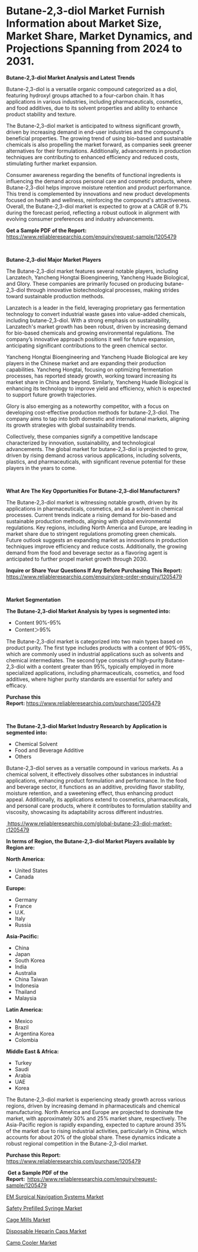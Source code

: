 <p><h1>Butane-2,3-diol Market Furnish Information about Market Size, Market Share, Market Dynamics, and Projections Spanning from 2024 to 2031.</h1></p><p><strong>Butane-2,3-diol Market Analysis and Latest Trends</strong></p>
<p><p>Butane-2,3-diol is a versatile organic compound categorized as a diol, featuring hydroxyl groups attached to a four-carbon chain. It has applications in various industries, including pharmaceuticals, cosmetics, and food additives, due to its solvent properties and ability to enhance product stability and texture.</p><p>The Butane-2,3-diol market is anticipated to witness significant growth, driven by increasing demand in end-user industries and the compound's beneficial properties. The growing trend of using bio-based and sustainable chemicals is also propelling the market forward, as companies seek greener alternatives for their formulations. Additionally, advancements in production techniques are contributing to enhanced efficiency and reduced costs, stimulating further market expansion.</p><p>Consumer awareness regarding the benefits of functional ingredients is influencing the demand across personal care and cosmetic products, where Butane-2,3-diol helps improve moisture retention and product performance. This trend is complemented by innovations and new product developments focused on health and wellness, reinforcing the compound's attractiveness. Overall, the Butane-2,3-diol market is expected to grow at a CAGR of 9.7% during the forecast period, reflecting a robust outlook in alignment with evolving consumer preferences and industry advancements.</p></p>
<p><strong>Get a Sample PDF of the Report:&nbsp;</strong> <a href="https://www.reliableresearchiq.com/enquiry/request-sample/1205479?utm_campaign=1132&utm_medium=2&utm_source=Github&utm_content=ia&utm_term=16102024&utm_id=butane-23-diol">https://www.reliableresearchiq.com/enquiry/request-sample/1205479</a></p>
<p>&nbsp;</p>
<p><strong>Butane-2,3-diol Major Market Players</strong></p>
<p><p>The Butane-2,3-diol market features several notable players, including Lanzatech, Yancheng Hongtai Bioengineering, Yancheng Huade Biological, and Glory. These companies are primarily focused on producing butane-2,3-diol through innovative biotechnological processes, making strides toward sustainable production methods.</p><p>Lanzatech is a leader in the field, leveraging proprietary gas fermentation technology to convert industrial waste gases into value-added chemicals, including butane-2,3-diol. With a strong emphasis on sustainability, Lanzatech's market growth has been robust, driven by increasing demand for bio-based chemicals and growing environmental regulations. The company’s innovative approach positions it well for future expansion, anticipating significant contributions to the green chemical sector.</p><p>Yancheng Hongtai Bioengineering and Yancheng Huade Biological are key players in the Chinese market and are expanding their production capabilities. Yancheng Hongtai, focusing on optimizing fermentation processes, has reported steady growth, working toward increasing its market share in China and beyond. Similarly, Yancheng Huade Biological is enhancing its technology to improve yield and efficiency, which is expected to support future growth trajectories. </p><p>Glory is also emerging as a noteworthy competitor, with a focus on developing cost-effective production methods for butane-2,3-diol. The company aims to tap into both domestic and international markets, aligning its growth strategies with global sustainability trends.</p><p>Collectively, these companies signify a competitive landscape characterized by innovation, sustainability, and technological advancements. The global market for butane-2,3-diol is projected to grow, driven by rising demand across various applications, including solvents, plastics, and pharmaceuticals, with significant revenue potential for these players in the years to come.</p></p>
<p>&nbsp;</p>
<p><strong>What Are The Key Opportunities For Butane-2,3-diol Manufacturers?</strong></p>
<p><p>The Butane-2,3-diol market is witnessing notable growth, driven by its applications in pharmaceuticals, cosmetics, and as a solvent in chemical processes. Current trends indicate a rising demand for bio-based and sustainable production methods, aligning with global environmental regulations. Key regions, including North America and Europe, are leading in market share due to stringent regulations promoting green chemicals. Future outlook suggests an expanding market as innovations in production techniques improve efficiency and reduce costs. Additionally, the growing demand from the food and beverage sector as a flavoring agent is anticipated to further propel market growth through 2030.</p></p>
<p><strong>Inquire or Share Your Questions If Any Before Purchasing This Report:</strong> <a href="https://www.reliableresearchiq.com/enquiry/pre-order-enquiry/1205479?utm_campaign=1132&utm_medium=2&utm_source=Github&utm_content=ia&utm_term=16102024&utm_id=butane-23-diol">https://www.reliableresearchiq.com/enquiry/pre-order-enquiry/1205479</a></p>
<p>&nbsp;</p>
<p><strong>Market Segmentation</strong></p>
<p><strong>The Butane-2,3-diol Market Analysis by types is segmented into:</strong></p>
<p><ul><li>Content 90%-95%</li><li>Content＞95%</li></ul></p>
<p><p>The Butane-2,3-diol market is categorized into two main types based on product purity. The first type includes products with a content of 90%-95%, which are commonly used in industrial applications such as solvents and chemical intermediates. The second type consists of high-purity Butane-2,3-diol with a content greater than 95%, typically employed in more specialized applications, including pharmaceuticals, cosmetics, and food additives, where higher purity standards are essential for safety and efficacy.</p></p>
<p><strong>Purchase this Report:&nbsp;</strong><a href="https://www.reliableresearchiq.com/purchase/1205479?utm_campaign=1132&utm_medium=2&utm_source=Github&utm_content=ia&utm_term=16102024&utm_id=butane-23-diol">https://www.reliableresearchiq.com/purchase/1205479</a></p>
<p>&nbsp;</p>
<p><strong>The Butane-2,3-diol Market Industry Research by Application is segmented into:</strong></p>
<p><ul><li>Chemical Solvent</li><li>Food and Beverage Additive</li><li>Others</li></ul></p>
<p><p>Butane-2,3-diol serves as a versatile compound in various markets. As a chemical solvent, it effectively dissolves other substances in industrial applications, enhancing product formulation and performance. In the food and beverage sector, it functions as an additive, providing flavor stability, moisture retention, and a sweetening effect, thus enhancing product appeal. Additionally, its applications extend to cosmetics, pharmaceuticals, and personal care products, where it contributes to formulation stability and viscosity, showcasing its adaptability across different industries.</p></p>
<p><a href="https://www.reliableresearchiq.com/global-butane-23-diol-market-r1205479?utm_campaign=1132&utm_medium=2&utm_source=Github&utm_content=ia&utm_term=16102024&utm_id=butane-23-diol">&nbsp;https://www.reliableresearchiq.com/global-butane-23-diol-market-r1205479</a></p>
<p><strong>In terms of Region, the Butane-2,3-diol Market Players available by Region are:</strong></p>
<p>
    <p> <strong> North America: </strong>
        <ul>
            <li>United States</li>
            <li>Canada</li>
        </ul>
        </p> 
    <p> <strong> Europe: </strong>
        <ul>
            <li>Germany</li>
            <li>France</li>
            <li>U.K.</li>
            <li>Italy</li>
            <li>Russia</li>
        </ul>
        </p> 
    <p> <strong> Asia-Pacific: </strong>
        <ul>
            <li>China</li>
            <li>Japan</li>
            <li>South Korea</li>
            <li>India</li>
            <li>Australia</li>
            <li>China Taiwan</li>
            <li>Indonesia</li>
            <li>Thailand</li>
            <li>Malaysia</li>
        </ul>
        </p> 
    <p> <strong> Latin America: </strong>
        <ul>
            <li>Mexico</li>
            <li>Brazil</li>
            <li>Argentina Korea</li>
            <li>Colombia</li>
        </ul>
        </p> 
    <p> <strong> Middle East & Africa: </strong>
        <ul>
            <li>Turkey</li>
            <li>Saudi</li>
            <li>Arabia</li>
            <li>UAE</li>
            <li>Korea</li>
        </ul>
    </p>
    </p>
<p><p>The Butane-2,3-diol market is experiencing steady growth across various regions, driven by increasing demand in pharmaceuticals and chemical manufacturing. North America and Europe are projected to dominate the market, with approximately 30% and 25% market share, respectively. The Asia-Pacific region is rapidly expanding, expected to capture around 35% of the market due to rising industrial activities, particularly in China, which accounts for about 20% of the global share. These dynamics indicate a robust regional competition in the Butane-2,3-diol market.</p></p>
<p><strong>Purchase this Report: </strong><a href="https://www.reliableresearchiq.com/purchase/1205479?utm_campaign=1132&utm_medium=2&utm_source=Github&utm_content=ia&utm_term=16102024&utm_id=butane-23-diol">https://www.reliableresearchiq.com/purchase/1205479</a></p>
<p>&nbsp;<strong>Get a Sample PDF of the Report:&nbsp;&nbsp;</strong><a href="https://www.reliableresearchiq.com/enquiry/request-sample/1205479?utm_campaign=1132&utm_medium=2&utm_source=Github&utm_content=ia&utm_term=16102024&utm_id=butane-23-diol">https://www.reliableresearchiq.com/enquiry/request-sample/1205479</a></p>
<p><strong></strong></p>
<p><p><a href="https://github.com/stumpefzclearez/Market-Research-Report-List-1/blob/main/em-surgical-navigation-systems-market.md?utm_campaign=1132&utm_medium=2&utm_source=Github&utm_content=ia&utm_term=16102024&utm_id=butane-23-diol">EM Surgical Navigation Systems Market</a></p><p><a href="https://www.linkedin.com/pulse/safety-prefilled-syringe-market-drivers-challenges-forecast-2024-2031-3dlge?trk=public_post_embed_feed-article-content&utm_campaign=1132&utm_medium=2&utm_source=Github&utm_content=ia&utm_term=16102024&utm_id=butane-23-diol">Safety Prefilled Syringe Market</a></p><p><a href="https://issuu.com/reportprime-2/docs/cage-mills-market-size-2030.pptx_aa7b3940c3ca58?utm_campaign=1132&utm_medium=2&utm_source=Github&utm_content=ia&utm_term=16102024&utm_id=butane-23-diol">Cage Mills Market</a></p><p><a href="https://www.linkedin.com/pulse/disposable-heparin-caps-market-forecasts-trends-impact-analysis-zfxae?trk=public_post_embed_feed-article-content&utm_campaign=1132&utm_medium=2&utm_source=Github&utm_content=ia&utm_term=16102024&utm_id=butane-23-diol">Disposable Heparin Caps Market</a></p><p><a href="https://issuu.com/reportprime-2/docs/camp-cooler-market-size-2030.pptx_0449426156fe82?utm_campaign=1132&utm_medium=2&utm_source=Github&utm_content=ia&utm_term=16102024&utm_id=butane-23-diol">Camp Cooler Market</a></p></p>
